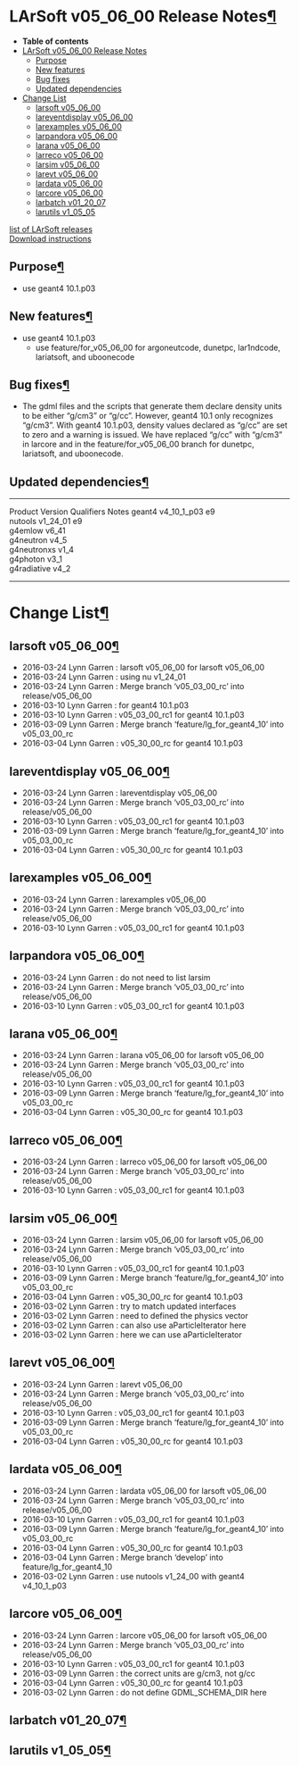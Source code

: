 LArSoft v05\_06\_00 Release Notes[¶](#LArSoft-v05_06_00-Release-Notes)
======================================================================

-   **Table of contents**
-   [LArSoft v05\_06\_00 Release Notes](#LArSoft-v05_06_00-Release-Notes)
    -   [Purpose](#Purpose)
    -   [New features](#New-features)
    -   [Bug fixes](#Bug-fixes)
    -   [Updated dependencies](#Updated-dependencies)
-   [Change List](#Change-List)
    -   [larsoft v05\_06\_00](#larsoft-v05_06_00)
    -   [lareventdisplay v05\_06\_00](#lareventdisplay-v05_06_00)
    -   [larexamples v05\_06\_00](#larexamples-v05_06_00)
    -   [larpandora v05\_06\_00](#larpandora-v05_06_00)
    -   [larana v05\_06\_00](#larana-v05_06_00)
    -   [larreco v05\_06\_00](#larreco-v05_06_00)
    -   [larsim v05\_06\_00](#larsim-v05_06_00)
    -   [larevt v05\_06\_00](#larevt-v05_06_00)
    -   [lardata v05\_06\_00](#lardata-v05_06_00)
    -   [larcore v05\_06\_00](#larcore-v05_06_00)
    -   [larbatch v01\_20\_07](#larbatch-v01_20_07)
    -   [larutils v1\_05\_05](#larutils-v1_05_05)

[list of LArSoft releases](LArSoft_release_list)\
[Download instructions](http://scisoft.fnal.gov/scisoft/bundles/larsoft/v05_06_00/larsoft-v05_06_00.html)


Purpose[¶](#Purpose)
--------------------

-   use geant4 10.1.p03


New features[¶](#New-features)
------------------------------

-   use geant4 10.1.p03
    -   use feature/for\_v05\_06\_00 for argoneutcode, dunetpc, lar1ndcode, lariatsoft, and uboonecode


Bug fixes[¶](#Bug-fixes)
------------------------

-   The gdml files and the scripts that generate them declare density units to be either “g/cm3” or “g/cc”. However, geant4 10.1 only recognizes “g/cm3”. With geant4 10.1.p03, density values declared as “g/cc” are set to zero and a warning is issued. We have replaced “g/cc” with “g/cm3” in larcore and in the feature/for\_v05\_06\_00 branch for dunetpc, lariatsoft, and uboonecode.


Updated dependencies[¶](#Updated-dependencies)
----------------------------------------------

  ------------- ---------------- ------------ -------
  Product       Version          Qualifiers   Notes
  geant4        v4\_10\_1\_p03   e9           
  nutools       v1\_24\_01       e9           
  g4emlow       v6\_41                        
  g4neutron     v4\_5                         
  g4neutronxs   v1\_4                         
  g4photon      v3\_1                         
  g4radiative   v4\_2                         
  ------------- ---------------- ------------ -------


Change List[¶](#Change-List)
============================


larsoft v05\_06\_00[¶](#larsoft-v05_06_00)
------------------------------------------

-   2016-03-24 Lynn Garren : larsoft v05\_06\_00 for larsoft v05\_06\_00
-   2016-03-24 Lynn Garren : using nu v1\_24\_01
-   2016-03-24 Lynn Garren : Merge branch ‘v05\_03\_00\_rc’ into release/v05\_06\_00
-   2016-03-10 Lynn Garren : for geant4 10.1.p03
-   2016-03-10 Lynn Garren : v05\_03\_00\_rc1 for geant4 10.1.p03
-   2016-03-09 Lynn Garren : Merge branch ‘feature/lg\_for\_geant4\_10’ into v05\_03\_00\_rc
-   2016-03-04 Lynn Garren : v05\_30\_00\_rc for geant4 10.1.p03


lareventdisplay v05\_06\_00[¶](#lareventdisplay-v05_06_00)
----------------------------------------------------------

-   2016-03-24 Lynn Garren : lareventdisplay v05\_06\_00
-   2016-03-24 Lynn Garren : Merge branch ‘v05\_03\_00\_rc’ into release/v05\_06\_00
-   2016-03-10 Lynn Garren : v05\_03\_00\_rc1 for geant4 10.1.p03
-   2016-03-09 Lynn Garren : Merge branch ‘feature/lg\_for\_geant4\_10’ into v05\_03\_00\_rc
-   2016-03-04 Lynn Garren : v05\_30\_00\_rc for geant4 10.1.p03


larexamples v05\_06\_00[¶](#larexamples-v05_06_00)
--------------------------------------------------

-   2016-03-24 Lynn Garren : larexamples v05\_06\_00
-   2016-03-24 Lynn Garren : Merge branch ‘v05\_03\_00\_rc’ into release/v05\_06\_00
-   2016-03-10 Lynn Garren : v05\_03\_00\_rc1 for geant4 10.1.p03


larpandora v05\_06\_00[¶](#larpandora-v05_06_00)
------------------------------------------------

-   2016-03-24 Lynn Garren : do not need to list larsim
-   2016-03-24 Lynn Garren : Merge branch ‘v05\_03\_00\_rc’ into release/v05\_06\_00
-   2016-03-10 Lynn Garren : v05\_03\_00\_rc1 for geant4 10.1.p03


larana v05\_06\_00[¶](#larana-v05_06_00)
----------------------------------------

-   2016-03-24 Lynn Garren : larana v05\_06\_00 for larsoft v05\_06\_00
-   2016-03-24 Lynn Garren : Merge branch ‘v05\_03\_00\_rc’ into release/v05\_06\_00
-   2016-03-10 Lynn Garren : v05\_03\_00\_rc1 for geant4 10.1.p03
-   2016-03-09 Lynn Garren : Merge branch ‘feature/lg\_for\_geant4\_10’ into v05\_03\_00\_rc
-   2016-03-04 Lynn Garren : v05\_30\_00\_rc for geant4 10.1.p03


larreco v05\_06\_00[¶](#larreco-v05_06_00)
------------------------------------------

-   2016-03-24 Lynn Garren : larreco v05\_06\_00 for larsoft v05\_06\_00
-   2016-03-24 Lynn Garren : Merge branch ‘v05\_03\_00\_rc’ into release/v05\_06\_00
-   2016-03-10 Lynn Garren : v05\_03\_00\_rc1 for geant4 10.1.p03


larsim v05\_06\_00[¶](#larsim-v05_06_00)
----------------------------------------

-   2016-03-24 Lynn Garren : larsim v05\_06\_00 for larsoft v05\_06\_00
-   2016-03-24 Lynn Garren : Merge branch ‘v05\_03\_00\_rc’ into release/v05\_06\_00
-   2016-03-10 Lynn Garren : v05\_03\_00\_rc1 for geant4 10.1.p03
-   2016-03-09 Lynn Garren : Merge branch ‘feature/lg\_for\_geant4\_10’ into v05\_03\_00\_rc
-   2016-03-04 Lynn Garren : v05\_30\_00\_rc for geant4 10.1.p03
-   2016-03-02 Lynn Garren : try to match updated interfaces
-   2016-03-02 Lynn Garren : need to defined the physics vector
-   2016-03-02 Lynn Garren : can also use aParticleIterator here
-   2016-03-02 Lynn Garren : here we can use aParticleIterator


larevt v05\_06\_00[¶](#larevt-v05_06_00)
----------------------------------------

-   2016-03-24 Lynn Garren : larevt v05\_06\_00
-   2016-03-24 Lynn Garren : Merge branch ‘v05\_03\_00\_rc’ into release/v05\_06\_00
-   2016-03-10 Lynn Garren : v05\_03\_00\_rc1 for geant4 10.1.p03
-   2016-03-09 Lynn Garren : Merge branch ‘feature/lg\_for\_geant4\_10’ into v05\_03\_00\_rc
-   2016-03-04 Lynn Garren : v05\_30\_00\_rc for geant4 10.1.p03


lardata v05\_06\_00[¶](#lardata-v05_06_00)
------------------------------------------

-   2016-03-24 Lynn Garren : lardata v05\_06\_00 for larsoft v05\_06\_00
-   2016-03-24 Lynn Garren : Merge branch ‘v05\_03\_00\_rc’ into release/v05\_06\_00
-   2016-03-10 Lynn Garren : v05\_03\_00\_rc1 for geant4 10.1.p03
-   2016-03-09 Lynn Garren : Merge branch ‘feature/lg\_for\_geant4\_10’ into v05\_03\_00\_rc
-   2016-03-04 Lynn Garren : v05\_30\_00\_rc for geant4 10.1.p03
-   2016-03-04 Lynn Garren : Merge branch ‘develop’ into feature/lg\_for\_geant4\_10
-   2016-03-02 Lynn Garren : use nutools v1\_24\_00 with geant4 v4\_10\_1\_p03


larcore v05\_06\_00[¶](#larcore-v05_06_00)
------------------------------------------

-   2016-03-24 Lynn Garren : larcore v05\_06\_00 for larsoft v05\_06\_00
-   2016-03-24 Lynn Garren : Merge branch ‘v05\_03\_00\_rc’ into release/v05\_06\_00
-   2016-03-10 Lynn Garren : v05\_03\_00\_rc1 for geant4 10.1.p03
-   2016-03-09 Lynn Garren : the correct units are g/cm3, not g/cc
-   2016-03-04 Lynn Garren : v05\_30\_00\_rc for geant4 10.1.p03
-   2016-03-02 Lynn Garren : do not define GDML\_SCHEMA\_DIR here


larbatch v01\_20\_07[¶](#larbatch-v01_20_07)
--------------------------------------------


larutils v1\_05\_05[¶](#larutils-v1_05_05)
------------------------------------------
